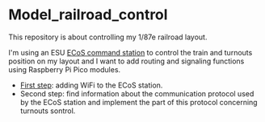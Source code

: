 # Model_railroad_control

This repository is about controlling my 1/87e railroad layout.

I'm using an ESU [ECoS command station](https://www.esu.eu/en/products/digital-control/ecos-50210-dcc-system/what-ecos-can-do/) to control the train and turnouts position on my layout and I want to add routing and signaling functions using Raspberry Pi Pico modules.

- [First step](Adding_WiFi): adding WiFi to the ECoS station.
- Second step: find information about the communication protocol used by the ECoS station and implement the part of this protocol concerning turnouts sontrol.
